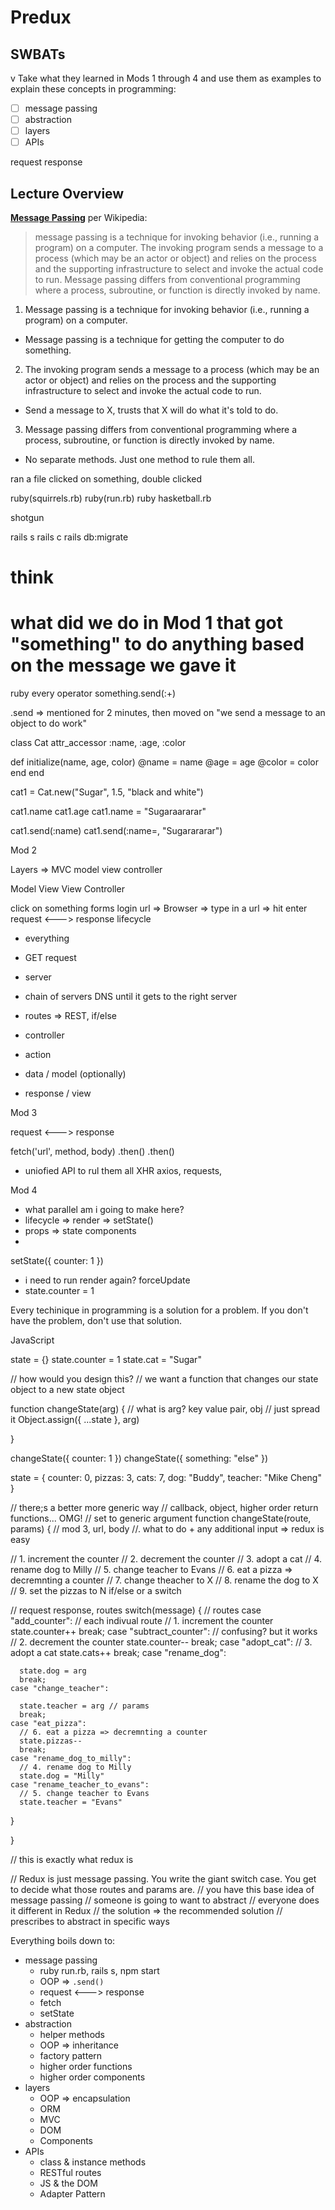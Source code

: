Predux
======

## SWBATs
v
Take what they learned in Mods 1 through 4 and use them as examples to explain these concepts in programming:

- [ ] message passing
- [ ] abstraction
- [ ] layers
- [ ] APIs

request response

## Lecture Overview

[**Message Passing**](https://en.wikipedia.org/wiki/Message_passing) per Wikipedia:

> message passing is a technique for invoking behavior (i.e., running a program) on a computer. The invoking program sends a message to a process (which may be an actor or object) and relies on the process and the supporting infrastructure to select and invoke the actual code to run. Message passing differs from conventional programming where a process, subroutine, or function is directly invoked by name.

1. Message passing is a technique for invoking behavior (i.e., running a program) on a computer.
  - Message passing is a technique for getting the computer to do something.
2. The invoking program sends a message to a process (which may be an actor or object) and relies on the process and the supporting infrastructure to select and invoke the actual code to run.
  - Send a message to X, trusts that X will do what it's told to do.
3. Message passing differs from conventional programming where a process, subroutine, or function is directly invoked by name.
  - No separate methods. Just one method to rule them all.



ran a file
clicked on something, double clicked

ruby(squirrels.rb)
ruby(run.rb)
ruby hasketball.rb

shotgun

rails s
rails c
rails db:migrate

# think
# what did we do in Mod 1 that got "something" to do anything based on the message we gave it

ruby every operator
something.send(:+)

.send => mentioned for 2 minutes, then moved on
"we send a message to an object to do work"

class Cat
  attr_accessor :name, :age, :color

  def initialize(name, age, color)
    @name = name
    @age = age
    @color = color
  end
end

cat1 = Cat.new("Sugar", 1.5, "black and white")

cat1.name
cat1.age
cat1.name = "Sugaraararar"

cat1.send(:name)
cat1.send(:name=, "Sugarararar")


Mod 2

Layers => MVC
model
view
controller

Model
View
View Controller


click on something
forms
login
url => Browser => type in a url => hit enter
request <---> response lifecycle
- everything

- GET request
- server
- chain of servers DNS until it gets to the right server
- routes => REST, if/else
- controller
- action
- data / model (optionally)
- response / view

Mod 3

request <---> response

fetch('url', method, body)
.then()
.then()

- uniofied API to rul them all
XHR
axios, requests,


Mod 4

- what parallel am i going to make here?
- lifecycle => render => setState()
- props => state components
-

setState({ counter: 1 })
- i need to run render again? forceUpdate
- state.counter = 1



Every techinique in programming is a solution for a problem.
If you don't have the problem, don't use that solution.



JavaScript

state = {}
state.counter = 1
state.cat = "Sugar"

// how would you design this?
// we want a function that changes our state object to a new state object

function changeState(arg) { // what is arg? key value pair, obj
  // just spread it
  Object.assign({ ...state }, arg)
  <!-- {...state, ...arg} -->
}

changeState({ counter: 1 })
changeState({ something: "else" })


state = {
  counter: 0,
  pizzas: 3,
  cats: 7,
  dog: "Buddy",
  teacher: "Mike Cheng"
}

// there;s a better more generic way
// callback, object, higher order return functions... OMG!
// set to generic argument
function changeState(route, params) { // mod 3, url, body
  //. what to do + any additional input => redux is easy

  // 1. increment the counter
  // 2. decrement the counter
  // 3. adopt a cat
  // 4. rename dog to Milly
  // 5. change teacher to Evans
  // 6. eat a pizza => decremnting a counter
  // 7. change theacher to X
  // 8. rename the dog to X
  // 9. set the pizzas to N
  if/else or a switch

  // request response, routes
  switch(message) { // routes
    case "add_counter": // each indivual route
      // 1. increment the counter
      state.counter++
      break;
    case "subtract_counter": // confusing? but it works
      // 2. decrement the counter
      state.counter--
      break;
    case "adopt_cat":
      // 3. adopt a cat
      state.cats++
      break;
    case "rename_dog":

      state.dog = arg
      break;
    case "change_teacher":

      state.teacher = arg // params
      break;
    case "eat_pizza":
      // 6. eat a pizza => decremnting a counter
      state.pizzas--
      break;
    case "rename_dog_to_milly":
      // 4. rename dog to Milly
      state.dog = "Milly"
    case "rename_teacher_to_evans":
      // 5. change teacher to Evans
      state.teacher = "Evans"
  }

}


// this is exactly what redux is


// Redux is just message passing. You write the giant switch case. You get to decide what those routes and params are.
// you have this base idea of message passing
// someone is going to want to abstract
// everyone does it different in Redux
// the solution => the recommended solution
// prescribes to abstract in specific ways










Everything boils down to:

* message passing
  * ruby run.rb, rails s, npm start
  * OOP => `.send()`
  * request <---> response
  * fetch
  * setState
* abstraction
  * helper methods
  * OOP => inheritance
  * factory pattern
  * higher order functions
  * higher order components
* layers
  * OOP => encapsulation
  * ORM
  * MVC
  * DOM
  * Components
* APIs
  * class & instance methods
  * RESTful routes
  * JS & the DOM
  * Adapter Pattern
